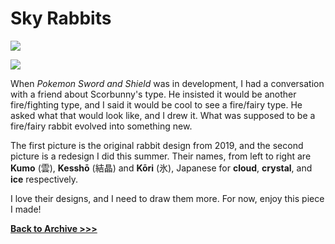 # Sky Rabbits

 <img src="https://raw.githubusercontent.com/arrowarchive/The-Arrowarchive/master/docs/images/skyrabbits/skyrabbitsold.jpg"
     onContextMenu="return false;">
 
 <img src="https://raw.githubusercontent.com/arrowarchive/The-Arrowarchive/master/docs/images/skyrabbits/skyrabbits.png"
     onContextMenu="return false;">
     
When *Pokemon Sword and Shield* was in development, I had a conversation with a friend about Scorbunny's type. He insisted it would be another fire/fighting type, and I said it would be cool to see a fire/fairy type. He asked what that would look like, and I drew it. What was supposed to be a fire/fairy rabbit evolved into something new.

The first picture is the original rabbit design from 2019, and the second picture is a redesign I did this summer. Their names, from left to right are **Kumo** (雲), **Kesshō** (結晶) and **Kōri** (氷), Japanese for **cloud**, **crystal**, and **ice** respectively.

I love their designs, and I need to draw them more. For now, enjoy this piece I made! 

**[Back to Archive >>>](https://arrowarchive.github.io/The-Arrowarchive/gallery)**
